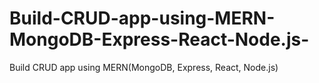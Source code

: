 # Build-CRUD-app-using-MERN-MongoDB-Express-React-Node.js-
Build CRUD app using MERN(MongoDB, Express, React, Node.js)
